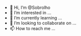 - 👋 Hi, I’m @Sobrolho
- 👀 I’m interested in ...
- 🌱 I’m currently learning ...
- 💞️ I’m looking to collaborate on ...
- 📫 How to reach me ...

<!---
Sobrolho/Sobrolho is a ✨ special ✨ repository because its `README.md` (this file) appears on your GitHub profile.
You can click the Preview link to take a look at your changes.
--->
